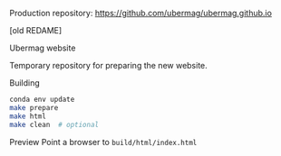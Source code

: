 Production repository: https://github.com/ubermag/ubermag.github.io

[old REDAME]

Ubermag website

Temporary repository for preparing the new website.

Building

```bash
conda env update
make prepare
make html
make clean  # optional
```

Preview
Point a browser to `build/html/index.html`
